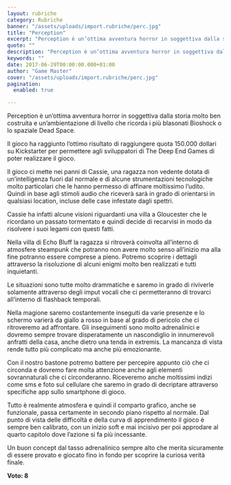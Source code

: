 ```yaml
---
layout: rubriche
category: Rubriche
banner: "/assets/uploads/import.rubriche/perc.jpg"
title: "Perception"
excerpt: "Perception è un’ottima avventura horror in soggettiva dalla storia molto ben costruita e un’ambientazione di livello che ricorda i più blasonati Bioshock o lo spaziale Dead Space. Il gioco ha raggiunto l’ottimo risultato di raggiungere quota 150.000 dollari su Kickstarter per permettere agli sviluppatori di The Deep End Games di poter realizzare il gioco. Il [&hellip"
quote: ""
description: "Perception è un’ottima avventura horror in soggettiva dalla storia molto ben costruita e un’ambientazione di livello che ricorda i più blasonati Bioshock o lo spaziale Dead Space. Il gioco ha raggiunto l’ottimo risultato di raggiungere quota 150.000 dollari su Kickstarter per permettere agli sviluppatori di The Deep End Games di poter realizzare il gioco. Il [&hellip"
keywords: ""
date: 2017-06-29T00:00:00.000+01:00
author: "Game Master"
cover: "/assets/uploads/import.rubriche/perc.jpg"
pagination:
  enabled: true

---
```


Perception è un’ottima avventura horror in soggettiva dalla storia molto ben costruita e un’ambientazione di livello che ricorda i più blasonati Bioshock o lo spaziale Dead Space.

Il gioco ha raggiunto l’ottimo risultato di raggiungere quota 150.000 dollari su Kickstarter per permettere agli sviluppatori di The Deep End Games di poter realizzare il gioco.

Il gioco ci mette nei panni di Cassie, una ragazza non vedente dotata di un’intelligenza fuori dal normale e di alcune strumentazioni tecnologiche molto particolari che le hanno permesso di affinare moltissimo l’udito. Quindi in base agli stimoli audio che riceverà sarà in grado di orientarsi in qualsiasi location, incluse delle case infestate dagli spettri.

Cassie ha infatti alcune visioni riguardanti una villa a Gloucester che le ricordano un passato tormentato e quindi decide di recarvisi in modo da risolvere i suoi legami con questi fatti.

Nella villa di Echo Bluff la ragazza si ritroverà coinvolta all’interno di atmosfere steampunk che potranno non avere molto senso all’inizio ma alla fine potranno essere comprese a pieno. Potremo scoprire i dettagli attraverso la risoluzione di alcuni enigmi molto ben realizzati e tutti inquietanti.

Le situazioni sono tutte molto drammatiche e saremo in grado di riviverle solamente attraverso degli imput vocali che ci permetteranno di trovarci all’interno di flashback temporali.

Nella magione saremo costantemente inseguiti da varie presenze e lo schermo varierà da giallo a rosso in base al grado di pericolo che ci ritroveremo ad affrontare. Gli inseguimenti sono molto adrenalinici e dovremo sempre trovare disperatamente un nascondiglio in innumerevoli anfratti della casa, anche dietro una tenda in extremis. La mancanza di vista rende tutto più complicato ma anche più emozionante.

Con il nostro bastone potremo battere per percepire appunto ciò che ci circonda e dovremo fare molta attenzione anche agli elementi sovrannaturali che ci circonderanno. Riceveremo anche moltissimi indizi come sms e foto sul cellulare che saremo in grado di decriptare attraverso specifiche app sullo smartphone di gioco.

Tutto è realmente atmosfera e quindi il comparto grafico, anche se funzionale, passa certamente in secondo piano rispetto al normale. Dal punto di vista delle difficoltà e della curva di apprendimento il gioco è sempre ben calibrato, con un inizio soft e mai incisivo per poi approdare al quarto capitolo dove l’azione si fa più incessante.

Un buon concept dal tasso adrenalinico sempre alto che merita sicuramente di essere provato e giocato fino in fondo per scoprire la curiosa verità finale.

**Voto: 8**
